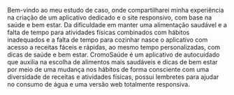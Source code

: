 Bem-vindo ao meu estudo de caso, onde compartilharei minha experiência na criação de um aplicativo dedicado e o site responsivo, com base na saúde e bem estar. 
Da dificuldade em manter uma alimentação saudável e a falta de tempo para atividades físicas combinados com hábitos inadequados e a falta de tempo para cozinhar
nasce o aplicativo com acesso a receitas fáceis e rápidas, ao mesmo tempo personalizadas, com dicas de saúde e bem estar.
CromoSaúde é um aplicativo de autocuidado que auxilia na escolha de alimentos mais saudáveis e dicas de bem estar por meio de uma mudança nos hábitos de forma consciente
com uma diversidade de receitas e atividades físicas, possui lembretes para ajudar no consumo de água e uma versão web totalmente responsiva.
